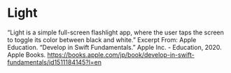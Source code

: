 # Light
“Light is a simple full-screen flashlight app, where the user taps the screen to toggle its color between black and white.”  Excerpt From: Apple Education. “Develop in Swift Fundamentals.” Apple Inc. - Education, 2020. Apple Books. https://books.apple.com/jp/book/develop-in-swift-fundamentals/id1511184145?l=en
